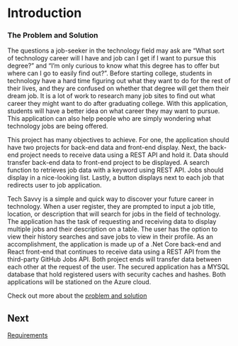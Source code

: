 # Introduction  
 

### The Problem and Solution  
The questions a job-seeker in the technology field may ask are “What sort of technology career will I have and job can I get if I want to pursue this degree?” and “I’m only curious to know what this degree has to offer but where can I go to easily find out?”. Before starting college, students in technology have a hard time figuring out what they want to do for the rest of their lives, and they are confused on whether that degree will get them their dream job. It is a lot of work to research many job sites to find out what career they might want to do after graduating college. With this application, students will have a better idea on what career they may want to pursue. This application can also help people who are simply wondering what technology jobs are being offered.

This project has many objectives to achieve. For one, the application should have two projects for back-end data and front-end display. Next, the back-end project needs to receive data using a REST API and hold it.  Data should transfer back-end data to front-end project to be displayed. A search function to retrieves job data with a keyword using REST API. Jobs should display in a nice-looking list. Lastly, a button displays next to each job that redirects user to job application.

Tech Savvy is a simple and quick way to discover your future career in technology. When a user register, they are prompted to input a job title, location, or description that will search for jobs in the field of technology. The application has the task of requesting and receiving data to display multiple jobs and their description on a table. The user has the option to view their history searches and save jobs to view in their profile. As an accomplishment, the application is made up of a .Net Core back-end and React front-end that continues to receive data using a REST API from the third-party GitHub Jobs API. Both project ends will transfer data between each other at the request of the user. The secured application has a MYSQL database that hold registered users with security caches and hashes. Both applications will be stationed on the Azure cloud.

Check out more about the [problem and solution](https://github.com/ausstinh/Senior-Captsone-Documentation/blob/main/CST-451%20Capstone%20Project%20Proposal.docx "Project Proposal") 


## Next 
[Requirements](https://github.com/ausstinh/Project-TechSavvy-/blob/main/Requirements.md "Requirements")
